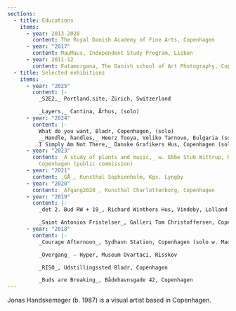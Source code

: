 ```yaml
---
sections:
  - title: Educations
    items:
      - year: 2013-2020
        content: The Royal Danish Academy of Fine Arts, Copenhagen
      - year: "2017"
        content: MauMaus, Independent Study Program, Lisbon
      - year: 2011-12
        content: Fatamorgana, The Danish school of Art Photography, Copenhagen
  - title: Selected exhibitions
    items:
      - year: "2025"
        content: |-
          _S2E2,_ Portland.site, Zürich, Switzerland

          _Layers,_ Cantina, Århus, (solo)
      - year: "2024"
        content: |-
          What do you want, Bladr, Copenhagen, (solo)  
          __Handle, handles,_ Heerz Tooya, Veliko Tarnovo, Bulgaria (solo)  
          I Simply Am Not There,_ Danske Grafikers Hus, Copenhagen (solo)
      - year: "2023"
        content: _A study of plants and music,_ w. Ebbe Stub Wittrup, Radiohuset,
          Copenhagen (public commission)
      - year: "2021"
        content: _GÅ_, Kunsthal Sophienholm, Kgs. Lyngby
      - year: "2020"
        content: _Afgang2020_, Kunsthal Charlottenborg, Copenhagen
      - year: "2019"
        content: |-
          _det 2. Bud RW + 19_, Richard Winthers Hus, Vindeby, Lolland

          _Saint Antonios Fristelser_, Galleri Tom Christoffersen, Copenhagen
      - year: "2018"
        content: |-
          _Courage Afternoon_, Sydhavn Station, Copenhagen (solo w. Mads Juel)

          _Overgang_ – Hyper, Museum Ovartaci, Risskov

          _RISO_, Udstillingssted Bladr, Copenhagen

          _Buds are Breaking_, Bådehavnsgade 42, Copenhagen
---
```

<p>Jonas Handskemager (b. 1987) is a visual artist based in Copenhagen.</p>